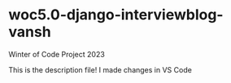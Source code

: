 # woc5.0-django-interviewblog-vansh
Winter of Code Project 2023


This is the description file!
I made changes in VS Code
